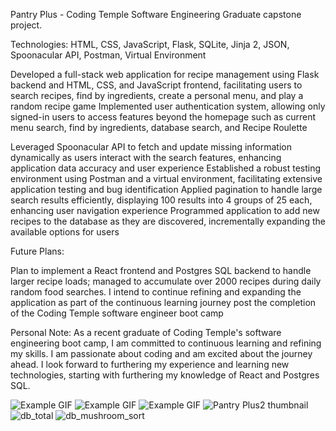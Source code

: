 Pantry Plus - Coding Temple Software Engineering Graduate capstone project.

Technologies: HTML, CSS, JavaScript, Flask, SQLite, Jinja 2, JSON, Spoonacular API, Postman, Virtual Environment

Developed a full-stack web application for recipe management using Flask backend and HTML, CSS, and JavaScript frontend, facilitating users to search recipes, find by ingredients, create a personal menu, and play a random recipe game
Implemented user authentication system, allowing only signed-in users to access features beyond the homepage such as current menu search, find by ingredients, database search, and Recipe Roulette

Leveraged Spoonacular API to fetch and update missing information dynamically as users interact with the search features, enhancing application data accuracy and user experience
Established a robust testing environment using Postman and a virtual environment, facilitating extensive application testing and bug identification
Applied pagination to handle large search results efficiently, displaying 100 results into 4 groups of 25 each, enhancing user navigation experience
Programmed application to add new recipes to the database as they are discovered, incrementally expanding the available options for users

Future Plans:

Plan to implement a React frontend and Postgres SQL backend to handle larger recipe loads; managed to accumulate over 2000 recipes during daily random food searches.
I intend to continue refining and expanding the application as part of the continuous learning journey post the completion of the Coding Temple software engineer boot camp

Personal Note:
As a recent graduate of Coding Temple's software engineering boot camp, I am committed to continuous learning and refining my skills. I am passionate about coding and am excited about the journey ahead. I look forward to furthering my experience and learning new technologies, starting with furthering my knowledge of React and Postgres SQL.  

![Example GIF](home.Animation.gif)
![Example GIF](find_by_ingredientsgreenbeans.Animation.gif)
![Example GIF](roulette.Animation.gif)
![Pantry Plus2 thumbnail](https://github.com/warmstrongsr/PantryPlus/assets/107271171/7e65e26f-3e0c-40ed-ac9a-cf1bb1223708)
![db_total](https://github.com/warmstrongsr/PantryPlus/assets/107271171/1d34f1a9-174f-4f43-af75-9e377b7380a3)
![db_mushroom_sort](https://github.com/warmstrongsr/PantryPlus/assets/107271171/cd70a39f-79e0-4e55-90dc-e3eee7f503a5)


